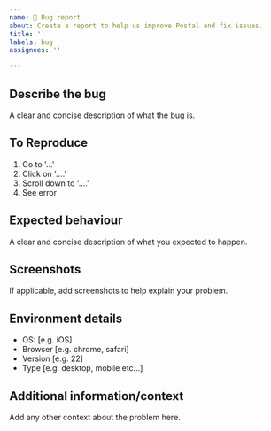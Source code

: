 ```yaml
---
name: 🐛 Bug report
about: Create a report to help us improve Postal and fix issues.
title: ''
labels: bug
assignees: ''

---
```


## Describe the bug

A clear and concise description of what the bug is.

## To Reproduce

1. Go to '...'
2. Click on '....'
3. Scroll down to '....'
4. See error

## Expected behaviour

A clear and concise description of what you expected to happen.

## Screenshots

If applicable, add screenshots to help explain your problem.

## Environment details 

 - OS: [e.g. iOS]
 - Browser [e.g. chrome, safari]
 - Version [e.g. 22]
 - Type [e.g. desktop, mobile etc...]

## Additional information/context

Add any other context about the problem here.
